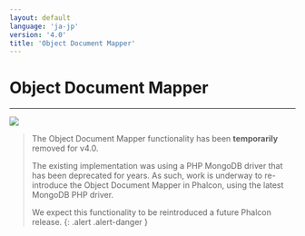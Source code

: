 ```yaml
---
layout: default
language: 'ja-jp'
version: '4.0'
title: 'Object Document Mapper'
---
```


# Object Document Mapper

* * *

![](/assets/images/document-status-stable-success.svg)

> The Object Document Mapper functionality has been **temporarily** removed for v4.0.
> 
> The existing implementation was using a PHP MongoDB driver that has been deprecated for years. As such, work is underway to re-introduce the Object Document Mapper in Phalcon, using the latest MongoDB PHP driver.
> 
> We expect this functionality to be reintroduced a future Phalcon release.
{: .alert .alert-danger }
